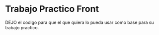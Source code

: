 # Trabajo Practico Front

DEJO el codigo para que el que quiera lo pueda usar como base para su trabajo practico.
